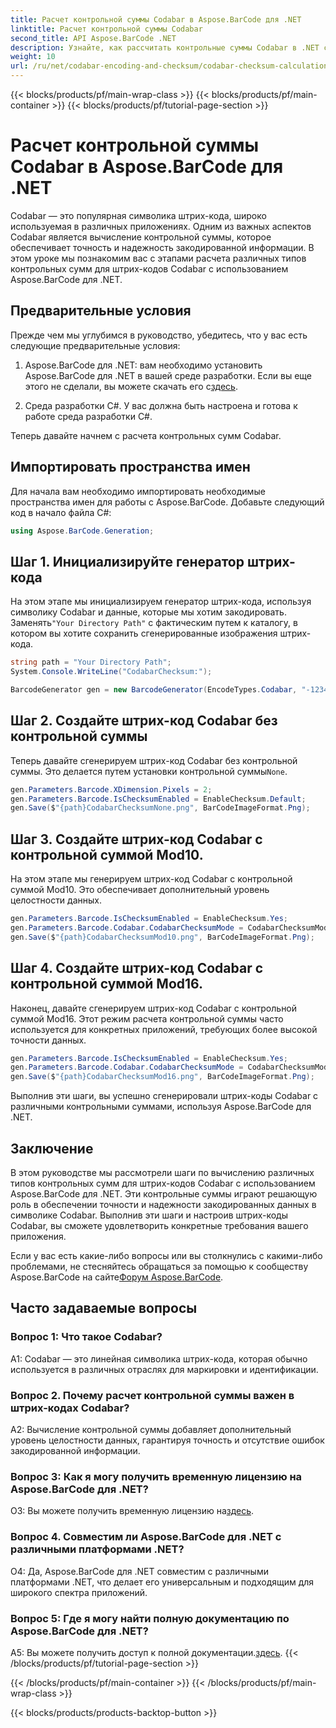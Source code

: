 ```yaml
---
title: Расчет контрольной суммы Codabar в Aspose.BarCode для .NET
linktitle: Расчет контрольной суммы Codabar
second_title: API Aspose.BarCode .NET
description: Узнайте, как рассчитать контрольные суммы Codabar в .NET с помощью Aspose.BarCode. Повысьте точность данных в штрих-кодах Codabar. Получите пошаговое руководство.
weight: 10
url: /ru/net/codabar-encoding-and-checksum/codabar-checksum-calculation/
---
```


{{< blocks/products/pf/main-wrap-class >}}
{{< blocks/products/pf/main-container >}}
{{< blocks/products/pf/tutorial-page-section >}}

# Расчет контрольной суммы Codabar в Aspose.BarCode для .NET

Codabar — это популярная символика штрих-кода, широко используемая в различных приложениях. Одним из важных аспектов Codabar является вычисление контрольной суммы, которое обеспечивает точность и надежность закодированной информации. В этом уроке мы познакомим вас с этапами расчета различных типов контрольных сумм для штрих-кодов Codabar с использованием Aspose.BarCode для .NET.

## Предварительные условия

Прежде чем мы углубимся в руководство, убедитесь, что у вас есть следующие предварительные условия:

1. Aspose.BarCode для .NET: вам необходимо установить Aspose.BarCode для .NET в вашей среде разработки. Если вы еще этого не сделали, вы можете скачать его с[здесь](https://releases.aspose.com/barcode/net/).

2. Среда разработки C#. У вас должна быть настроена и готова к работе среда разработки C#.

Теперь давайте начнем с расчета контрольных сумм Codabar.

## Импортировать пространства имен

Для начала вам необходимо импортировать необходимые пространства имен для работы с Aspose.BarCode. Добавьте следующий код в начало файла C#:

```csharp
using Aspose.BarCode.Generation;
```

## Шаг 1. Инициализируйте генератор штрих-кода

 На этом этапе мы инициализируем генератор штрих-кода, используя символику Codabar и данные, которые мы хотим закодировать. Заменять`"Your Directory Path"` с фактическим путем к каталогу, в котором вы хотите сохранить сгенерированные изображения штрих-кода.

```csharp
string path = "Your Directory Path";
System.Console.WriteLine("CodabarChecksum:");

BarcodeGenerator gen = new BarcodeGenerator(EncodeTypes.Codabar, "-12345-");
```

## Шаг 2. Создайте штрих-код Codabar без контрольной суммы

 Теперь давайте сгенерируем штрих-код Codabar без контрольной суммы. Это делается путем установки контрольной суммы`None`.

```csharp
gen.Parameters.Barcode.XDimension.Pixels = 2;
gen.Parameters.Barcode.IsChecksumEnabled = EnableChecksum.Default;
gen.Save($"{path}CodabarChecksumNone.png", BarCodeImageFormat.Png);
```

## Шаг 3. Создайте штрих-код Codabar с контрольной суммой Mod10.

На этом этапе мы генерируем штрих-код Codabar с контрольной суммой Mod10. Это обеспечивает дополнительный уровень целостности данных. 

```csharp
gen.Parameters.Barcode.IsChecksumEnabled = EnableChecksum.Yes;
gen.Parameters.Barcode.Codabar.CodabarChecksumMode = CodabarChecksumMode.Mod10;
gen.Save($"{path}CodabarChecksumMod10.png", BarCodeImageFormat.Png);
```

## Шаг 4. Создайте штрих-код Codabar с контрольной суммой Mod16.

Наконец, давайте сгенерируем штрих-код Codabar с контрольной суммой Mod16. Этот режим расчета контрольной суммы часто используется для конкретных приложений, требующих более высокой точности данных.

```csharp
gen.Parameters.Barcode.IsChecksumEnabled = EnableChecksum.Yes;
gen.Parameters.Barcode.Codabar.CodabarChecksumMode = CodabarChecksumMode.Mod16;
gen.Save($"{path}CodabarChecksumMod16.png", BarCodeImageFormat.Png);
```

Выполнив эти шаги, вы успешно сгенерировали штрих-коды Codabar с различными контрольными суммами, используя Aspose.BarCode для .NET.

## Заключение

В этом руководстве мы рассмотрели шаги по вычислению различных типов контрольных сумм для штрих-кодов Codabar с использованием Aspose.BarCode для .NET. Эти контрольные суммы играют решающую роль в обеспечении точности и надежности закодированных данных в символике Codabar. Выполнив эти шаги и настроив штрих-коды Codabar, вы сможете удовлетворить конкретные требования вашего приложения.

 Если у вас есть какие-либо вопросы или вы столкнулись с какими-либо проблемами, не стесняйтесь обращаться за помощью к сообществу Aspose.BarCode на сайте[Форум Aspose.BarCode](https://forum.aspose.com/c/barcode/13).

## Часто задаваемые вопросы

### Вопрос 1: Что такое Codabar?

A1: Codabar — это линейная символика штрих-кода, которая обычно используется в различных отраслях для маркировки и идентификации.

### Вопрос 2. Почему расчет контрольной суммы важен в штрих-кодах Codabar?

A2: Вычисление контрольной суммы добавляет дополнительный уровень целостности данных, гарантируя точность и отсутствие ошибок закодированной информации.

### Вопрос 3: Как я могу получить временную лицензию на Aspose.BarCode для .NET?

 О3: Вы можете получить временную лицензию на[здесь](https://purchase.aspose.com/temporary-license/).

### Вопрос 4. Совместим ли Aspose.BarCode для .NET с различными платформами .NET?

О4: Да, Aspose.BarCode для .NET совместим с различными платформами .NET, что делает его универсальным и подходящим для широкого спектра приложений.

### Вопрос 5: Где я могу найти полную документацию по Aspose.BarCode для .NET?

 A5: Вы можете получить доступ к полной документации.[здесь](https://reference.aspose.com/barcode/net/).
{{< /blocks/products/pf/tutorial-page-section >}}

{{< /blocks/products/pf/main-container >}}
{{< /blocks/products/pf/main-wrap-class >}}

{{< blocks/products/products-backtop-button >}}
